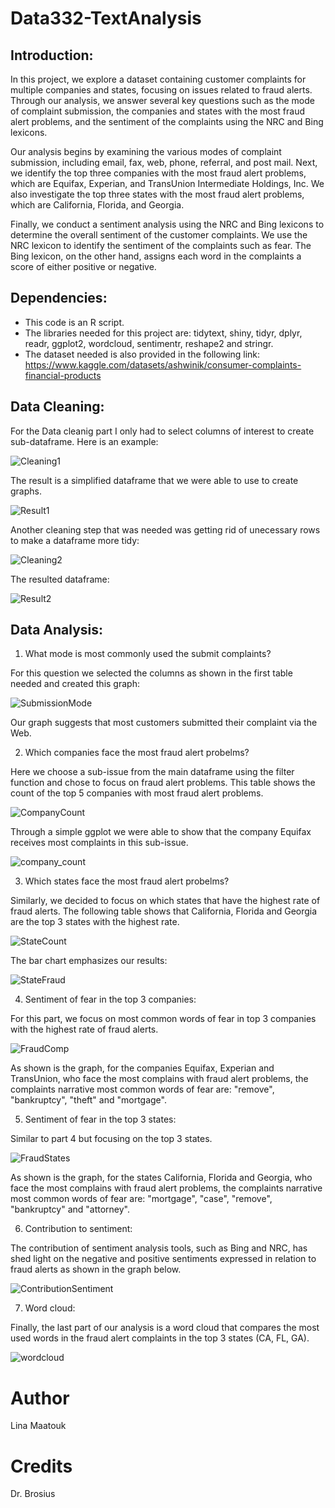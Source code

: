 # Data332-TextAnalysis

## Introduction:
  In this project, we explore a dataset containing customer complaints for multiple companies and states, focusing on issues related to fraud alerts. Through our analysis, we answer several key questions such as the mode of complaint submission, the companies and states with the most fraud alert problems, and the sentiment of the complaints using the NRC and Bing lexicons.

Our analysis begins by examining the various modes of complaint submission, including email, fax, web, phone, referral, and post mail. Next, we identify the top three companies with the most fraud alert problems, which are Equifax, Experian, and TransUnion Intermediate Holdings, Inc. We also investigate the top three states with the most fraud alert problems, which are California, Florida, and Georgia.

Finally, we conduct a sentiment analysis using the NRC and Bing lexicons to determine the overall sentiment of the customer complaints. We use the NRC lexicon to identify the sentiment of the complaints such as fear. The Bing lexicon, on the other hand, assigns each word in the complaints a score of either positive or negative.


## Dependencies: 
* This code is an R script.
* The libraries needed for this project are: tidytext, shiny, tidyr, dplyr, readr, ggplot2, wordcloud, sentimentr, reshape2 and stringr.
* The dataset needed is also provided in the following link: https://www.kaggle.com/datasets/ashwinik/consumer-complaints-financial-products

## Data Cleaning: 
  For the Data cleanig part I only had to select columns of interest to create sub-dataframe. Here is an example: 
  
 ![Cleaning1](https://user-images.githubusercontent.com/118494394/223169248-f323b736-b9eb-484a-aa02-983d28e1ae76.png)
  
  The result is a simplified dataframe that we were able to use to create graphs.
  
  ![Result1](https://user-images.githubusercontent.com/118494394/223169486-d2dc293f-e722-44f5-99dc-729f67fc5221.png)


  Another cleaning step that was needed was getting rid of unecessary rows to make a dataframe more tidy:
  
  ![Cleaning2](https://user-images.githubusercontent.com/118494394/223169545-6a6c7b46-5722-4567-9b3a-23395c728aa8.png)

  
  The resulted dataframe:
  
  ![Result2](https://user-images.githubusercontent.com/118494394/223169598-be22ec71-ed73-4e69-b759-192f7e6b49c0.png)


## Data Analysis:
1. What mode is most commonly used the submit complaints? 

For this question we selected the columns as shown in the first table needed and created this graph:

![SubmissionMode](https://user-images.githubusercontent.com/118494394/223169679-d46924e7-a1cd-4660-bec5-47e54ecf45f1.png)


Our graph suggests that most customers submitted their complaint via the Web.

2. Which companies face the most fraud alert probelms?

Here we choose a sub-issue from the main dataframe using the filter function and chose to focus on fraud alert problems. 
This table shows the count of the top 5 companies with most fraud alert problems.

![CompanyCount](https://user-images.githubusercontent.com/118494394/223169800-6055e544-eae8-4dea-9feb-af2778d0a850.png)

Through a simple ggplot we were able to show that the company Equifax receives most complaints in this sub-issue.

![company_count](https://user-images.githubusercontent.com/118494394/223169868-ed71a730-2f3b-4ab1-a7df-9ef5bf3252ac.png)


3. Which states face the most fraud alert probelms?

Similarly, we decided to focus on which states that have the highest rate of fraud alerts.
The following table shows that California, Florida and Georgia are the top 3 states with the highest rate. 

![StateCount](https://user-images.githubusercontent.com/118494394/223169130-c31cec2e-5365-4905-9a2f-ce195c3b7608.png)


The bar chart emphasizes our results: 

![StateFraud](https://user-images.githubusercontent.com/118494394/223169061-a71c9680-debe-475f-8059-a92d2128c2d3.png)


4. Sentiment of fear in the top 3 companies:

For this part, we focus on most common words of fear in top 3 companies with the highest rate of fraud alerts. 

![FraudComp](https://user-images.githubusercontent.com/118494394/223176162-b9a06318-efea-4903-a4a5-c3d8930f24b5.png)


As shown is the graph, for the companies Equifax, Experian and TransUnion, who face the most complains with fraud alert problems, the complaints narrative most common words of fear are: "remove", "bankruptcy", "theft" and "mortgage".


5. Sentiment of fear in the top 3 states:

Similar to part 4 but focusing on the top 3 states.

![FraudStates](https://user-images.githubusercontent.com/118494394/223174513-23142015-954f-4d90-97b0-47a1944830b8.png)

As shown is the graph, for the states California, Florida and Georgia, who face the most complains with fraud alert problems, the complaints narrative most common words of fear are: "mortgage", "case", "remove", "bankruptcy" and "attorney".


6. Contribution to sentiment:

The contribution of sentiment analysis tools, such as Bing and NRC, has shed light on the negative and positive sentiments expressed in relation to fraud alerts as shown in the graph below.

![ContributionSentiment](https://user-images.githubusercontent.com/118494394/223175025-7f14a165-3897-46e7-85e7-56fc3115de4d.png)

7. Word cloud:

Finally, the last part of our analysis is a word cloud that compares the most used words in the fraud alert complaints in the top 3 states (CA, FL, GA).

![wordcloud](https://user-images.githubusercontent.com/118494394/223175800-00f0780c-ca9d-40b7-8448-87eadc0687b9.png)


# Author

Lina Maatouk

# Credits
Dr. Brosius
